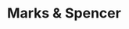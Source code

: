 ---
title: "Marks & Spencer"
url: /croydon/marks-and-spencer-mitcham-road/
shop: department store
---